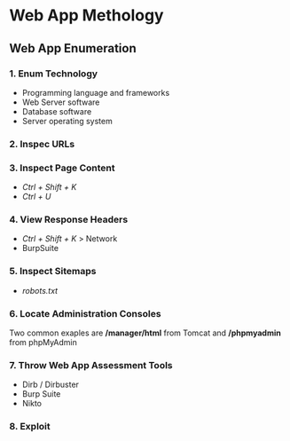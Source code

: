 # Web App Methology
## Web App Enumeration
### 1. Enum Technology
  - Programming language and frameworks
  - Web Server software
  - Database software
  - Server operating system
### 2. Inspec URLs
### 3. Inspect Page Content
  - *Ctrl + Shift + K*
  - *Ctrl + U*
### 4. View Response Headers
  - *Ctrl + Shift + K* > Network
  - BurpSuite
### 5. Inspect Sitemaps
  - *robots.txt*
### 6. Locate Administration Consoles
Two common exaples are **/manager/html** from Tomcat and **/phpmyadmin** from phpMyAdmin
### 7. Throw Web App Assessment Tools
  - Dirb / Dirbuster
  - Burp Suite
  - Nikto
### 8. Exploit
